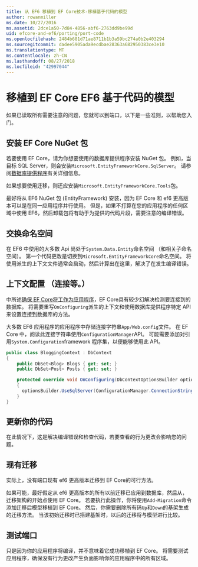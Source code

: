```yaml
---
title: 从 EF6 移植到 EF Core技术-移植基于代码的模型
author: rowanmiller
ms.date: 10/27/2016
ms.assetid: 2dce1a50-7d84-4856-abf6-2763dd9be99d
uid: efcore-and-ef6/porting/port-code
ms.openlocfilehash: 2484b681d71ae8711b1b3a59bc274a0b2e403294
ms.sourcegitcommit: dadee5905ada9ecdbae28363a682950383ce3e10
ms.translationtype: MT
ms.contentlocale: zh-CN
ms.lasthandoff: 08/27/2018
ms.locfileid: "42997044"
---
```

# <a name="porting-an-ef6-code-based-model-to-ef-core"></a>移植到 EF Core EF6 基于代码的模型

如果已读取所有需要注意的问题，您就可以到端口，以下是一些准则，以帮助您入门。

## <a name="install-ef-core-nuget-packages"></a>安装 EF Core NuGet 包

若要使用 EF Core，请为你想要使用的数据库提供程序安装 NuGet 包。 例如，当目标 SQL Server，则会安装`Microsoft.EntityFrameworkCore.SqlServer`。 请参阅[数据库提供程序](../../core/providers/index.md)有关详细信息。

如果想要使用迁移，则还应安装`Microsoft.EntityFrameworkCore.Tools`包。

最好将从 EF6 NuGet 包 (EntityFramework) 安装，因为 EF Core 和 ef6 更高版本可以是在同一应用程序并行使用。 但是，如果不打算在您的应用程序的任何区域中使用 EF6，然后卸载包将有助于为提供的代码片段，需要注意的编译错误。

## <a name="swap-namespaces"></a>交换命名空间

在 EF6 中使用的大多数 Api 尚处于`System.Data.Entity`命名空间 （和相关子命名空间）。 第一个代码更改是切换到`Microsoft.EntityFrameworkCore`命名空间。 将使用派生的上下文文件通常会启动，然后计算出在这里，解决了在发生编译错误。

## <a name="context-configuration-connection-etc"></a>上下文配置 （连接等。）

中所述[确保 EF Core将工作为应用程序](ensure-requirements.md)，EF Core具有较少幻解决检测要连接到的数据库。 将需要重写`OnConfiguring`派生的上下文和使用数据库提供程序特定 API 来设置连接到数据库的方法。

大多数 EF6 应用程序的应用程序中存储连接字符串`App/Web.config`文件。 在 EF Core 中，阅读此连接字符串使用`ConfigurationManager`API。 可能需要添加对引用`System.Configuration`framework 程序集，以便能够使用此 API。

``` csharp
public class BloggingContext : DbContext
{
    public DbSet<Blog> Blogs { get; set; }
    public DbSet<Post> Posts { get; set; }

    protected override void OnConfiguring(DbContextOptionsBuilder optionsBuilder)
    {
      optionsBuilder.UseSqlServer(ConfigurationManager.ConnectionStrings["BloggingDatabase"].ConnectionString);
    }
}
```

## <a name="update-your-code"></a>更新你的代码

在此情况下，这是解决编译错误和检查代码，若要查看的行为更改会影响您的问题。

## <a name="existing-migrations"></a>现有迁移

实际上，没有端口现有 ef6 更高版本迁移到 EF Core的可行方法。

如果可能，最好假定从 ef6 更高版本的所有以前迁移已应用到数据库，然后从，迁移架构的开始点使用 EF Core。 若要执行此操作，你将使用`Add-Migration`命令添加迁移后模型移植到 EF Core。 然后，你需要删除所有码`Up`和`Down`的基架生成的迁移方法。 当该初始迁移时已搭建基架时，以后的迁移将与模型进行比较。

## <a name="test-the-port"></a>测试端口

只是因为你的应用程序将编译，并不意味着它成功移植到 EF Core。 将需要测试应用程序，确保没有行为更改产生负面影响你的应用程序中的所有区域。
